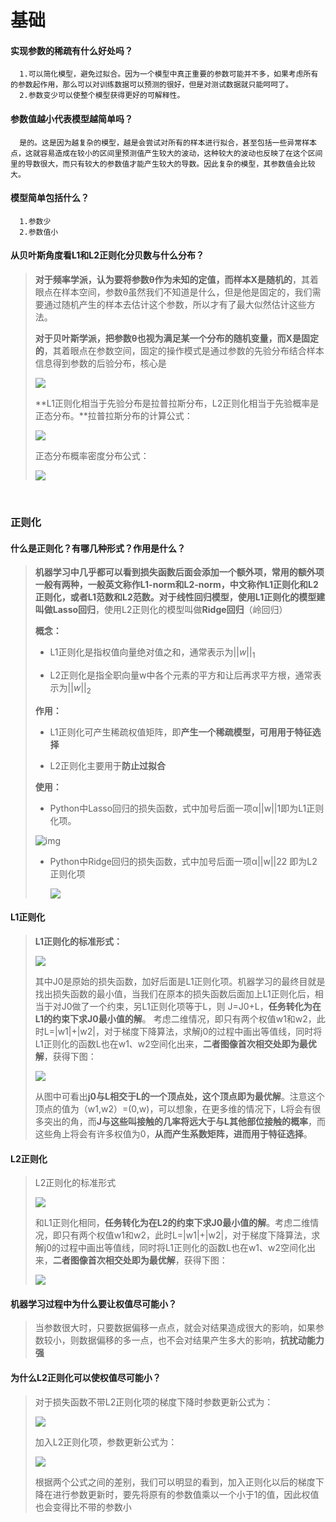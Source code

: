 # 基础

#### 实现参数的稀疏有什么好处吗？

```
  1.可以简化模型，避免过拟合。因为一个模型中真正重要的参数可能并不多，如果考虑所有的参数起作用，那么可以对训练数据可以预测的很好，但是对测试数据就只能呵呵了。
  2.参数变少可以使整个模型获得更好的可解释性。
```

#### 参数值越小代表模型越简单吗？

```
  是的。这是因为越复杂的模型，越是会尝试对所有的样本进行拟合，甚至包括一些异常样本点，这就容易造成在较小的区间里预测值产生较大的波动，这种较大的波动也反映了在这个区间里的导数很大，而只有较大的参数值才能产生较大的导数。因此复杂的模型，其参数值会比较大。
```

#### 模型简单包括什么？

```
  1.参数少
  2.参数值小
```

#### 从贝叶斯角度看L1和L2正则化分贝数与什么分布？

> **对于频率学派，认为要将参数θ作为未知的定值，而样本X是随机的**，其着眼点在样本空间，参数θ虽然我们不知道是什么，但是他是固定的，我们需要通过随机产生的样本去估计这个参数，所以才有了最大似然估计这些方法。
>
> ​	**对于贝叶斯学派，把参数θ也视为满足某一个分布的随机变量，而X是固定的**，其着眼点在参数空间，固定的操作模式是通过参数的先验分布结合样本信息得到参数的后验分布，核心是
>
> ![](https://github.com/AnchoretY/images/blob/master/blog/贝叶斯公式.png?raw=true)
>
> ​	**L1正则化相当于先验分布是拉普拉斯分布，L2正则化相当于先验概率是正态分布。**拉普拉斯分布的计算公式：
>
> ![](https://github.com/AnchoretY/images/blob/master/blog/拉普拉斯概率密度函数.png?raw=true)
>
> 正态分布概率密度分布公式：
>
> ![](https://github.com/AnchoretY/images/blob/master/blog/正态分布概率密度函数.png?raw=true)

​	

### 正则化

#### 什么是正则化？有哪几种形式？作用是什么？

> **机器学习中几乎都可以看到损失函数后面会添加一个额外项，常用的额外项一般有两种，一般英文称作L1-norm和L2-norm，中文称作L1正则化和L2正则化，或者L1范数和L2范数。**对于线性回归模型，使用L1正则化的模型建叫做**Lasso回归**，使用L2正则化的模型叫做**Ridge回归**（岭回归）
>
> **概念：**
>
> - L1正则化是指权值向量绝对值之和，通常表示为$||w||_1$
>
> - L2正则化是指全职向量w中各个元素的平方和让后再求平方根，通常表示为$||w||_2$
>
> **作用：**
>
> - L1正则化可产生稀疏权值矩阵，即**产生一个稀疏模型，可用用于特征选择**
>
> - L2正则化主要用于**防止过拟合**
>
> **使用：**
>
> - Python中Lasso回归的损失函数，式中加号后面一项α||w||1即为L1正则化项。
>
> ![img](https://github.com/AnchoretY/images/blob/master/blog/Lasso回归损失函数.png?raw=true)
>
> - Python中Ridge回归的损失函数，式中加号后面一项α||w||22 即为L2正则化项
>
>   ![](https://github.com/AnchoretY/images/blob/master/blog/Ridge回归损失函数.png?raw=true)

#### L1正则化

> **L1正则化的标准形式：**
>
> ![](https://github.com/AnchoretY/images/blob/master/youdao/L1正则化公式.png?raw=true)
>
> ​	其中J0是原始的损失函数，加好后面是L1正则化项。机器学习的最终目就是找出损失函数的最小值，当我们在原本的损失函数后面加上L1正则化后，相当于对J0做了一个约束，另L1正则化项等于L，则 J=J0+L，**任务转化为在L1的约束下求J0最小值的解**。
> ​	考虑二维情况，即只有两个权值w1和w2，此时L=|w1|+|w2|，对于梯度下降算法，求解j0的过程中画出等值线，同时将L1正则化的函数L也在w1、w2空间化出来，**二者图像首次相交处即为最优解**，获得下图：
>
> ![](https://github.com/AnchoretY/images/blob/master/youdao/L1正则化可得到稀疏矩阵原因.png?raw=true)
>
> ​	从图中可看出**j0与L相交于L的一个顶点处，这个顶点即为最优解**。注意这个顶点的值为（w1,w2）=(0,w)，可以想象，在更多维的情况下，L将会有很多突出的角，而**J与这些叫接触的几率将远大于与L其他部位接触的概率**，而这些角上将会有许多权值为0，**从而产生系数矩阵，进而用于特征选择**。

#### L2正则化

> L2正则化的标准形式
>
> ![](https://github.com/AnchoretY/images/blob/master/youdao/L2正则化公式.png?raw=true)
>
> ​	和L1正则化相同，**任务转化为在L2的约束下求J0最小值的解**。考虑二维情况，即只有两个权值w1和w2，此时L=|w1|+|w2|，对于梯度下降算法，求解j0的过程中画出等值线，同时将L1正则化的函数L也在w1、w2空间化出来，**二者图像首次相交处即为最优解**，获得下图：
>
> ![](https://github.com/AnchoretY/images/blob/master/youdao/L2正则化不具有稀疏作用原因.png?raw=true)



#### 机器学习过程中为什么要让权值尽可能小？

> 当参数很大时，只要数据偏移一点点，就会对结果造成很大的影响，如果参数较小，则数据偏移的多一点，也不会对结果产生多大的影响，**抗扰动能力强**



#### 为什么L2正则化可以使权值尽可能小？

> 对于损失函数不带L2正则化项的梯度下降时参数更新公式为：
>
> ![](https://github.com/AnchoretY/images/blob/master/blog/不带正则化项的参数更新表达式.png?raw=true)
>
> 加入L2正则化项，参数更新公式为：
>
> ![](https://github.com/AnchoretY/images/blob/master/blog/带正则化项的参数更新公式.png?raw=true)
>
> 根据两个公式之间的差别，我们可以明显的看到，加入正则化以后的梯度下降在进行参数更新时，要先将原有的参数值乘以一个小于1的值，因此权值也会变得比不带的参数小
